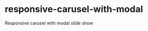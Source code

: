 responsive-carusel-with-modal
=============================

Responsive carusel with modal slide show
